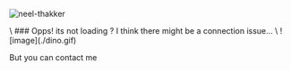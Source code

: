 <p align="left">
  <img src="https://komarev.com/ghpvc/?username=neel-thakker" alt="neel-thakker" />
</p>\
### Opps! its not loading ? I think there might be a connection issue... \
![image](./dino.gif)

But you can contact me 
<!--
### Hi there 👋

**neel-thakker/neel-thakker** is a ✨ _special_ ✨ repository because its `README.md` (this file) appears on your GitHub profile.

Here are some ideas to get you started:

- 🔭 I’m currently working on ...
- 🌱 I’m currently learning ...
- 👯 I’m looking to collaborate on ...
- 🤔 I’m looking for help with ...
- 💬 Ask me about ...
- 📫 How to reach me: ...
- 😄 Pronouns: ...
- ⚡ Fun fact: ...
-->
